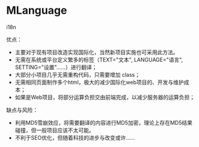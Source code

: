 # MLanguage
i18n
 
优点：
- 主要对于现有项目改造实现国际化，当然新项目实施也可采用此方法。
- 无需在系统或平台定义繁多的标签（TEXT="文本", LANGUAGE="语言", SETTING="设置"......）进行翻译；
- 大部分小项目几乎无需重构代码，只需要增加 class；
- 无需相同页面制作多个html，极大的减少国际化web项目的、开发与维护成本；
- 如果是Web项目，将部分运算负担交由前端完成，以减少服务器的运算负担；

缺点与风险：
- 利用MD5雪崩效应，将需要翻译的内容进行MD5加密，理论上存在MD5结果碰撞，但一般项目应该不太可能。
- 不利于SEO优化，但随着科技的进步与改变或许......
